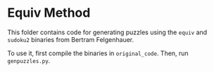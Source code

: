 # Equiv Method

This folder contains code for generating puzzles using the `equiv` and `sudoku2` binaries from Bertram Felgenhauer.

To use it, first compile the binaries in `original_code`. Then, run `genpuzzles.py`.
